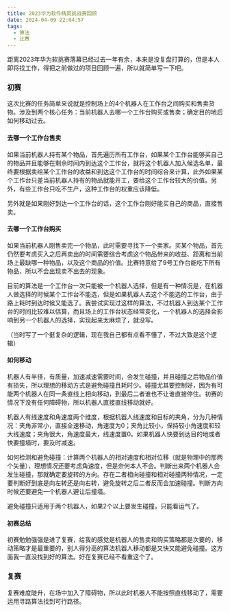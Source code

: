 ```yaml
---
title: 2023华为软件精英挑战赛回顾
date: 2024-04-09 22:04:57
tags:
  - 算法
  - 比赛
---
```


<!--more-->

距离2023年华为软挑赛落幕已经过去一年有余，本来是没复盘打算的，但是本人即将找工作，得把之前做过的项目回顾一遍，所以就简单写一下吧。

### 初赛

这次比赛的任务简单来说就是控制场上的4个机器人在工作台之间购买和售卖货物。涉及到两个核心任务：当前机器人去哪一个工作台购买或售卖；确定目的地后如何移动过去。

#### 去哪一个工作台售卖

如果当前机器人持有某个物品，首先遍历所有工作台，如果某个工作台能够买自己的物品并且能够在剩余时间内到达这个工作台，就将这个机器人加入候选名单，最终要根据卖给某个工作台的收益和到达这个工作台的时间综合来计算，此外如果某个工作台只差当前机器人持有的物品就能开工，要给这个工作台较大的价值。另外，有些工作台只吃不生产，这种工作台的权重应该降低。

另外就是如果刚好到达一个工作台的话，这个工作台刚好能买自己的商品，直接售卖。

#### 去哪一个工作台购买

如果当前机器人刚售卖完一个物品，此时需要寻找下一个卖家。买某个物品，首先仍然要考虑买入之后再卖出的时间需要综合考虑这个物品带来的收益、距离和当前场上最缺哪一种物品，以及这个商品的价值。比赛特意给了9号工作台能吃下所有物品，所以不会出现卖不出去的现象。

目前的算法是一个工作台一次只能被一个机器人选择，但是有一种情况是，在机器人做选择的时候某个工作台不能选，但是如果机器人去这个不能选的工作台，由于路上耗时到达时候又能选了。我尝试实现过这样的算法，不过机器人到达某个工作台的时间比较难以估算，而且场上的工作台状态经常变化，一个机器人的选择会影响到另一个机器人的选择，实现起来太麻烦了，就没写。

（当时写了一个挺复杂的逻辑，现在我自己都有点看不懂了，不过大致是这个逻辑）

#### 如何移动

机器人有半径，有质量，加速减速需要时间，会发生碰撞，并且碰撞之后物品价值有损失，所以理想的移动方式是避免碰撞且耗时少。碰撞尤其要控制好，因为有可能两个机器人在同一条直线上相向移动，到最后二者谁也不让谁直接停住。初赛的情况下没有任何障碍物，所以机器人直接直线移动就好。

机器人有线速度和角速度两个维度，根据机器人线速度和目标的夹角，分为几种情况：夹角非常小，直接全速移动，角速度为0；夹角比较小，保持较小角速度和较大线速度；夹角很大，角速度最大，线速度置0。如果机器人快要到达目的地或者快要撞墙时，要及时减速。

如何检测和避免碰撞：计算两个机器人的相对速度和相对位移（就是物理中的那两个矢量），理想情况还要考虑角速度，但是奈何本人不会。判断出来两个机器人会发生碰撞，那就确定要旋转的方向。存在二者相向碰撞和相对碰撞两种情况，一定要判断好到底是向左转还是向右转，避免旋转之后二者反而会加速碰撞。判断方向时候还要避免一个机器人避让后撞墙。

避免碰撞只适用于两个机器人，如果2个以上要发生碰撞，只能看运气了。

#### 初赛总结

初赛勉勉强强是进了复赛，给我的感觉是机器人的售卖和购买策略都是次要的，移动策略才是最重要的，别人得分高的算法机器人移动都是又快又能避免碰撞。这方面我一直没找到好的算法。好在复赛已经不看重这个了。

### 复赛

复赛难度陡升，在场中加入了障碍物，所以此时机器人不能按照直线移动了，需要运用寻路算法找到可行路径。

